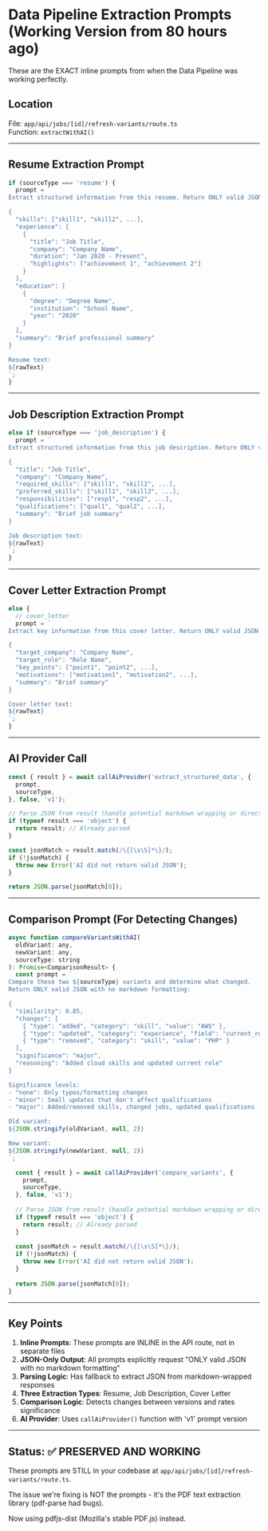 # Data Pipeline Extraction Prompts (Working Version from 80 hours ago)

These are the EXACT inline prompts from when the Data Pipeline was working perfectly.

## Location
File: `app/api/jobs/[id]/refresh-variants/route.ts`  
Function: `extractWithAI()`

---

## Resume Extraction Prompt

```javascript
if (sourceType === 'resume') {
  prompt = `
Extract structured information from this resume. Return ONLY valid JSON with no markdown formatting:

{
  "skills": ["skill1", "skill2", ...],
  "experience": [
    {
      "title": "Job Title",
      "company": "Company Name",
      "duration": "Jan 2020 - Present",
      "highlights": ["achievement 1", "achievement 2"]
    }
  ],
  "education": [
    {
      "degree": "Degree Name",
      "institution": "School Name",
      "year": "2020"
    }
  ],
  "summary": "Brief professional summary"
}

Resume text:
${rawText}
`;
}
```

---

## Job Description Extraction Prompt

```javascript
else if (sourceType === 'job_description') {
  prompt = `
Extract structured information from this job description. Return ONLY valid JSON with no markdown formatting:

{
  "title": "Job Title",
  "company": "Company Name",
  "required_skills": ["skill1", "skill2", ...],
  "preferred_skills": ["skill1", "skill2", ...],
  "responsibilities": ["resp1", "resp2", ...],
  "qualifications": ["qual1", "qual2", ...],
  "summary": "Brief job summary"
}

Job description text:
${rawText}
`;
}
```

---

## Cover Letter Extraction Prompt

```javascript
else {
  // cover_letter
  prompt = `
Extract key information from this cover letter. Return ONLY valid JSON with no markdown formatting:

{
  "target_company": "Company Name",
  "target_role": "Role Name",
  "key_points": ["point1", "point2", ...],
  "motivations": ["motivation1", "motivation2", ...],
  "summary": "Brief summary"
}

Cover letter text:
${rawText}
`;
}
```

---

## AI Provider Call

```javascript
const { result } = await callAiProvider('extract_structured_data', {
  prompt,
  sourceType,
}, false, 'v1');

// Parse JSON from result (handle potential markdown wrapping or direct object)
if (typeof result === 'object') {
  return result; // Already parsed
}

const jsonMatch = result.match(/\{[\s\S]*\}/);
if (!jsonMatch) {
  throw new Error('AI did not return valid JSON');
}

return JSON.parse(jsonMatch[0]);
```

---

## Comparison Prompt (For Detecting Changes)

```javascript
async function compareVariantsWithAI(
  oldVariant: any,
  newVariant: any,
  sourceType: string
): Promise<ComparisonResult> {
  const prompt = `
Compare these two ${sourceType} variants and determine what changed.
Return ONLY valid JSON with no markdown formatting:

{
  "similarity": 0.85,
  "changes": [
    { "type": "added", "category": "skill", "value": "AWS" },
    { "type": "updated", "category": "experience", "field": "current_role", "value": "New job title" },
    { "type": "removed", "category": "skill", "value": "PHP" }
  ],
  "significance": "major",
  "reasoning": "Added cloud skills and updated current role"
}

Significance levels:
- "none": Only typos/formatting changes
- "minor": Small updates that don't affect qualifications
- "major": Added/removed skills, changed jobs, updated qualifications

Old variant:
${JSON.stringify(oldVariant, null, 2)}

New variant:
${JSON.stringify(newVariant, null, 2)}
`;

  const { result } = await callAiProvider('compare_variants', {
    prompt,
    sourceType,
  }, false, 'v1');
  
  // Parse JSON from result (handle potential markdown wrapping or direct object)
  if (typeof result === 'object') {
    return result; // Already parsed
  }
  
  const jsonMatch = result.match(/\{[\s\S]*\}/);
  if (!jsonMatch) {
    throw new Error('AI did not return valid JSON');
  }
  
  return JSON.parse(jsonMatch[0]);
}
```

---

## Key Points

1. **Inline Prompts**: These prompts are INLINE in the API route, not in separate files
2. **JSON-Only Output**: All prompts explicitly request "ONLY valid JSON with no markdown formatting"
3. **Parsing Logic**: Has fallback to extract JSON from markdown-wrapped responses
4. **Three Extraction Types**: Resume, Job Description, Cover Letter
5. **Comparison Logic**: Detects changes between versions and rates significance
6. **AI Provider**: Uses `callAiProvider()` function with 'v1' prompt version

---

## Status: ✅ PRESERVED AND WORKING

These prompts are STILL in your codebase at `app/api/jobs/[id]/refresh-variants/route.ts`.

The issue we're fixing is NOT the prompts - it's the PDF text extraction library (pdf-parse had bugs).

Now using pdfjs-dist (Mozilla's stable PDF.js) instead.

